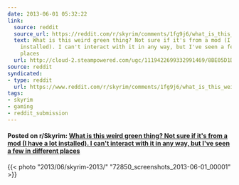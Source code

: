 ```yaml
---
date: 2013-06-01 05:32:22
link:
  source: reddit
  source_url: https://reddit.com/r/skyrim/comments/1fg9j6/what_is_this_weird_green_thing_not_sure_if_its/
  text: What is this weird green thing? Not sure if it's from a mod (I have a lot
    installed). I can't interact with it in any way, but I've seen a few in different
    places
  url: http://cloud-2.steampowered.com/ugc/1119422699332991469/8BE05D1D9AE143FB752CC458AB6D654CC2E770B1/
source: reddit
syndicated:
- type: reddit
  url: https://www.reddit.com/r/skyrim/comments/1fg9j6/what_is_this_weird_green_thing_not_sure_if_its/
tags:
- skyrim
- gaming
- reddit_submission
---
```


#### Posted on r/Skyrim: [What is this weird green thing? Not sure if it's from a mod (I have a lot installed). I can't interact with it in any way, but I've seen a few in different places](https://reddit.com/r/skyrim/comments/1fg9j6/what_is_this_weird_green_thing_not_sure_if_its/)

{{< photo "2013/06/skyrim-2013/" "72850_screenshots_2013-06-01_00001" >}}